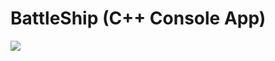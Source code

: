 <h1>BattleShip (C++ Console App)</h1>

<img src='https://user-images.githubusercontent.com/47938513/107567505-32ea9900-6bff-11eb-9318-7e9d3d85ed49.png'/>

